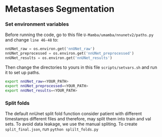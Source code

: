 # Metastases Segmentation

### Set environment variables
Before running the code, go to this file `U-Mamba/umamba/nnunetv2/paths.py` and change `line 46-48` to:

```python
nnUNet_raw = os.environ.get('nnUNet_raw')
nnUNet_preprocessed = os.environ.get('nnUNet_preprocessed')
nnUNet_results = os.environ.get('nnUNet_results')
```

Then change the directories to yours in this file `scripts/setvars.sh` and run it to set up paths.

```bash
export nnUNet_raw=<YOUR_PATH>
export nnUNet_preprocessed=<YOUR_PATH>
export nnUNet_results=<YOUR_PATH>
```

### Split folds

The default nnUnet split fold function consider patient with different timestamps different files and therefore, may split them into train and val sets. To avoid data leakage, we use the manual spliting. To create `split_final.json`, run `python splilt_folds.py`